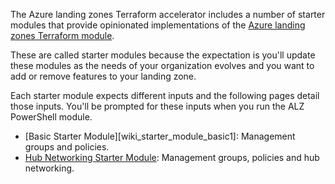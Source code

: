 <!-- markdownlint-disable first-line-h1 -->

The Azure landing zones Terraform accelerator includes a number of starter modules that provide opinionated implementations of the [Azure landing zones Terraform module](https://github.com/Azure/terraform-azurerm-caf-enterprise-scale).

These are called starter modules because the expectation is you'll update these modules as the needs of your organization evolves and you want to add or remove features to your landing zone.

Each starter module expects different inputs and the following pages detail those inputs. You'll be prompted for these inputs when you run the ALZ PowerShell module.

- [Basic Starter Module][wiki_starter_module_basic1]: Management groups and policies.
- [Hub Networking Starter Module][wiki_starter_module_hubnetworking]: Management groups, policies and hub networking.

 [//]: # (************************)
 [//]: # (INSERT LINK LABELS BELOW)
 [//]: # (************************)

[wiki_starter_module_basic]:                   %5BUser-Guide%5D-Starter-Module-Basic "Wiki - Starter Modules - Basic"
[wiki_starter_module_hubnetworking]:           %5BUser-Guide%5D-Starter-Module-HubNetworking "Wiki - Start Modules - Hub Networking"